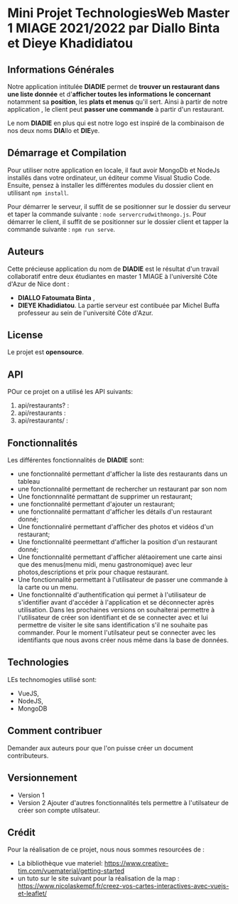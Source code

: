 # Mini Projet TechnologiesWeb Master 1 MIAGE 2021/2022 par Diallo Binta et Dieye Khadidiatou

## Informations Générales
Notre application intitulée **DIADIE** permet de **trouver un restaurant dans une liste donnée** et d'**afficher toutes les informations le concernant** notamment sa **position**, les **plats et menus** qu'il sert.
Ainsi à partir de notre application , le client peut **passer une commande** à partir d'un restaurant. 

Le nom **DIADIE** en plus qui est notre logo est inspiré de la combinaison de nos deux noms **DIA**llo et **DIE**ye.

## Démarrage et Compilation
Pour utiliser notre application en locale, il faut avoir MongoDb et NodeJs installés dans votre ordinateur, un éditeur comme Visual Studio Code.
Ensuite, pensez à installer les différentes modules du dossier client en utilisant `npm install`.

Pour démarrer le serveur, il suffit de se positionner sur le dossier du serveur et taper la commande suivante : `node servercrudwithmongo.js`.
Pour démarrer le client, il suffit de se positionner sur le dossier client et tapper la commande suivante : `npm run serve`.

## Auteurs
Cette précieuse application du nom de **DIADIE** est le résultat d'un travail collaboratif entre deux étudiantes en master 1 MIAGE à l'université Côte d'Azur de Nice dont :
- **DIALLO Fatoumata Binta** ,
- **DIEYE Khadidiatou**.
La partie serveur est contibuée par Michel Buffa professeur au sein de l'université Côte d'Azur.

## License
Le projet est **opensource**.

## API
POur ce projet on a utilisé les API suivants:
1. api/restaurants? : 
2. api/restaurants : 
3. api/restaurants/ : 

## Fonctionnalités
Les différentes fonctionnalités de **DIADIE** sont:
- une fonctionnalité permettant d'afficher la liste des restaurants dans un tableau
- une fonctionnalité permettant de rechercher un restaurant par son nom
- Une fonctionnnalité permattant de supprimer un restaurant;
- une fonctionnalité permettant d'ajouter un restaurant;
- une fonctionnalité permattant d'afficher les détails d'un restaurant donné;
- Une fonctionnaliré permettant d'afficher des photos et vidéos d'un restaurant;
- Une fonctionnalité peermettant d'afficher la position d'un restaurant donné;
- Une fonctionnalité permettant d'afficher alétaoirement une carte ainsi que des menus(menu midi, menu gastronomique) avec leur photos,descriptions et prix pour chaque restaurant. 
- Une fonctionnalité permettant à l'utilisateur de passer une commande à la carte ou un menu.
- Une fonctionnalité d'authentification qui permet à l'utilisateur de s'identifier avant d'accéder à l'application et se déconnecter après utilisation. 
Dans les prochaines versions on souhaiterai permettre à l'utilisateur de créer son identifiant et de se connecter avec et lui permettre de visiter le site sans identification s'il ne souhaite pas commander.
Pour le moment l'utilsateur peut se connecter avec les identifiants que nous avons créer nous même dans la base de données. 
## Technologies
LEs technomogies utilisé sont:
- VueJS,
- NodeJS,
- MongoDB
## Comment contribuer
Demander aux auteurs pour que l'on puisse créer un document contributeurs.
## Versionnement
- Version 1
- Version 2 Ajouter d'autres fonctionnalités tels permettre à l'utilsateur de créer son compte utilsateur.
## Crédit

Pour la réalisation de ce projet, nous nous sommes resourcées de :
- La bibliothèque vue materiel: https://www.creative-tim.com/vuematerial/getting-started  
- un tuto sur le site suivant pour la réalisation de la map : https://www.nicolaskempf.fr/creez-vos-cartes-interactives-avec-vuejs-et-leaflet/



